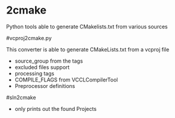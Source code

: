 # 2cmake
Python tools able to generate CMakelists.txt from various sources

#vcproj2cmake.py

This converter is able to generate CMakeLists.txt from a vcproj file

- source_group from the <Filter> tags
- excluded files support
- processing <Configuration> tags
- COMPILE_FLAGS from VCCLCompilerTool <Tool> 
- Preprocessor definitions

#sln2cmake

- only prints out the found Projects

